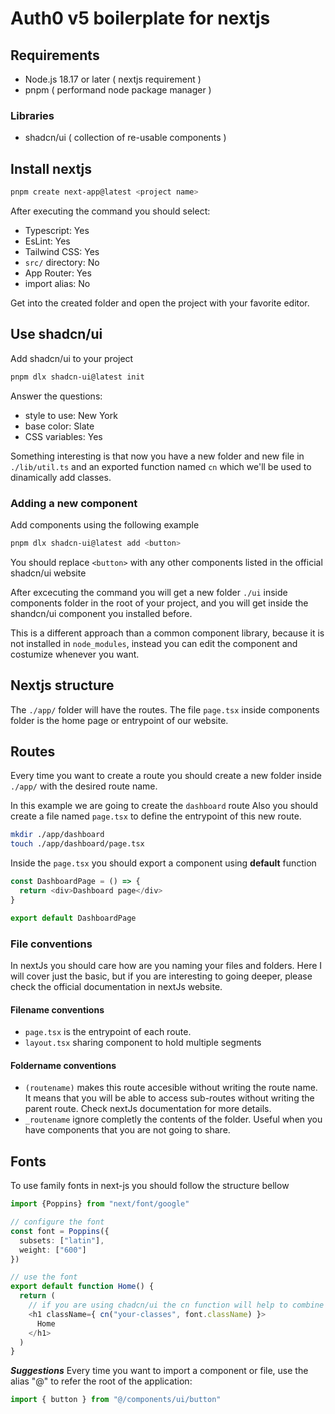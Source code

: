 # Auth0 v5 boilerplate for nextjs

## Requirements
- Node.js 18.17 or later ( nextjs requirement )
- pnpm ( performand node package manager )

### Libraries
- shadcn/ui ( collection of re-usable components )

## Install nextjs
```bash
pnpm create next-app@latest <project name>
```
After executing the command you should select:
- Typescript: Yes
- EsLint: Yes
- Tailwind CSS: Yes
- `src/` directory: No
- App Router: Yes
- import alias: No

Get into the created folder and open the project with your favorite editor.

## Use shadcn/ui
Add shadcn/ui to your project
```bash
pnpm dlx shadcn-ui@latest init
```
Answer the questions:
- style to use: New York
- base color: Slate
- CSS variables: Yes

Something interesting is that now you have a new folder and new file in `./lib/util.ts` and an exported function named `cn` which we'll be used to dinamically add classes.

### Adding a new component
Add components using the following example
```bash
pnpm dlx shadcn-ui@latest add <button>
```
You should replace `<button>` with any other components listed in the official shadcn/ui website

After excecuting the command you will get a new folder `./ui` inside components folder in the root of your project, and you will get inside the shandcn/ui component you installed before.

This is a different approach than a common component library, because it is not installed in `node_modules`, instead you can edit the component and costumize whenever you want.

## Nextjs structure

The `./app/` folder will have the routes. The file `page.tsx` inside components folder is the home page or entrypoint of our website.

## Routes
Every time you want to create a route you should create a new folder inside `./app/` with the desired route name.

In this example we are going to create the `dashboard` route
Also you should create a file named `page.tsx` to define the entrypoint of this new route.

```bash
mkdir ./app/dashboard
touch ./app/dashboard/page.tsx
```

Inside the `page.tsx` you should export a component using **default** function

```typescript
const DashboardPage = () => {
  return <div>Dashboard page</div>
}

export default DashboardPage
```

### File conventions
In nextJs you should care how are you naming your files and folders. Here I will cover just the basic, but if you are interesting to going deeper, please check the official documentation in nextJs website.

#### Filename conventions
- `page.tsx` is the entrypoint of each route.
- `layout.tsx` sharing component to hold multiple segments 

#### Foldername conventions
- `(routename)` makes this route accesible without writing the route name. It means that you will be able to access sub-routes without writing the parent route. Check nextJs documentation for more details.
- `_routename` ignore completly the contents of the folder. Useful when you have components that you are not going to share.

## Fonts
To use family fonts in next-js you should follow the structure bellow

```typescript
import {Poppins} from "next/font/google"

// configure the font
const font = Poppins({
  subsets: ["latin"],
  weight: ["600"]
})

// use the font
export default function Home() {
  return (
    // if you are using chadcn/ui the cn function will help to combine classes
    <h1 className={ cn("your-classes", font.className) }>
      Home
    </h1>
  )
}
```

***Suggestions***
Every time you want to import a component or file, use the alias "@" to refer the root of the application:

```typescript
import { button } from "@/components/ui/button"
```

